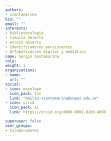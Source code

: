 ```yaml
---
authors:
- ssantamarina
bio: ""
email: ""
interests:
- Bibliotecología
- Ciencia abierta
- Acceso abierto
- Identificadores persistentes
- Alfabetización digital y mediática
name: Sergio Santamarina
role:
weight: 1
organizations:
- name: 
  url: ""
social:
- icon: envelope
  icon_pack: fas
  link: "mailto:ssantamarina@unpaz.edu.ar"
- icon: orcid
  icon_pack: ai
  link: https://orcid.org/0000-0002-8289-409X

superuser: false
user_groups:
- Colaboradores
---
```

